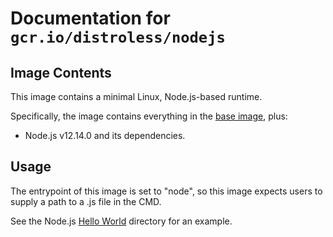 # Documentation for `gcr.io/distroless/nodejs`

## Image Contents

This image contains a minimal Linux, Node.js-based runtime.

Specifically, the image contains everything in the [base image](../../base/README.md), plus:

- Node.js v12.14.0 and its dependencies.

## Usage

The entrypoint of this image is set to "node", so this image expects users to supply a path to a .js file in the CMD.

See the Node.js [Hello World](../../examples/nodejs/) directory for an example.
